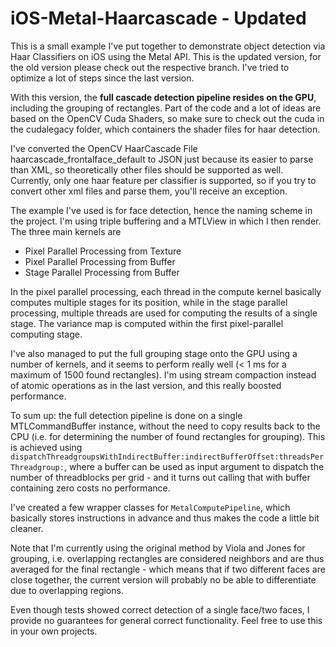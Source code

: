 # iOS-Metal-Haarcascade - Updated

This is a small example I've put together to demonstrate object detection via Haar Classifiers on iOS using the Metal API. This is the updated version, for the old version please check out the respective branch. I've tried to optimize a lot of steps since the last version.

With this version, the **full cascade detection pipeline resides on the GPU**, including the grouping of rectangles. Part of the code and a lot of ideas are based on the OpenCV Cuda Shaders, so make sure to check out the cuda in the cudalegacy folder, which containers the shader files for haar detection.

I've converted the OpenCV HaarCascade File haarcascade_frontalface_default to JSON just because its easier to parse than XML, so theoretically other files should be supported as well. Currently, only one haar feature per classifier is supported, so if you try to convert other xml files and parse them, you'll receive an exception. 

The example I've used is for face detection, hence the naming scheme in the project. I'm using triple buffering and a MTLView in which I then render. The three main kernels are

* Pixel Parallel Processing from Texture
* Pixel Parallel Processing from Buffer
* Stage Parallel Processing from Buffer

In the pixel parallel processing, each thread in the compute kernel basically computes multiple stages for its position, while in the stage parallel processing, multiple threads are used for computing the results of a single stage. The variance map is computed within the first pixel-parallel computing stage. 

I've also managed to put the full grouping stage onto the GPU using a number of kernels, and it seems to perform really well (< 1 ms for a maximum of 1500 found rectangles). I'm using stream compaction instead of atomic operations as in the last version, and this really boosted performance. 

To sum up: the full detection pipeline is done on a single MTLCommandBuffer instance, without the need to copy results back to the CPU (i.e. for determining the number of found rectangles for grouping). This is achieved using `dispatchThreadgroupsWithIndirectBuffer:indirectBufferOffset:threadsPerThreadgroup:`, where a buffer can be used as input argument to dispatch the number of threadblocks per grid - and it turns out calling that with buffer containing zero costs no performance. 

I've created a few wrapper classes for `MetalComputePipeline`, which basically stores instructions in advance and thus makes the code a little bit cleaner.

Note that I'm currently using the original method by Viola and Jones for grouping, i.e. overlapping rectangles are considered neighbors and are thus averaged for the final rectangle - which means that if two different faces are close together, the current version will probably no be able to differentiate due to overlapping regions. 

Even though tests showed correct detection of a single face/two faces, I provide no guarantees for general correct functionality. Feel free to use this in your own projects. 